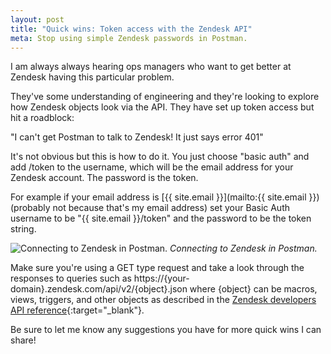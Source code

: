 ```yaml
---
layout: post
title: "Quick wins: Token access with the Zendesk API"
meta: Stop using simple Zendesk passwords in Postman.
---
```


I am always always hearing ops managers who want to get better at Zendesk having this particular problem. 

They've some understanding of engineering and they're looking to explore how Zendesk objects look via the API. They have set up token access but hit a roadblock<!--excerpt-end-->:

"I can't get Postman to talk to Zendesk! It just says error 401"

It's not obvious but this is how to do it. You just choose "basic auth" and add /token to the username, which will be the email address for your Zendesk account. The password is the token.

For example if your email address is [{{ site.email }}](mailto:{{ site.email }}) (probably not because that's my email address) set your Basic Auth username to be "{{ site.email }}/token" and the password to be the token string.

![Connecting to Zendesk in Postman.](/public/img/postman.png)
*Connecting to Zendesk in Postman.*

Make sure you're using a GET type request and take a look through the responses to queries such as https://{your-domain}.zendesk.com/api/v2/{object}.json where {object} can be macros, views, triggers, and other objects as described in the [Zendesk developers API reference](https://developer.zendesk.com/api-reference/ticketing/introduction/){:target="_blank"}.

Be sure to let me know any suggestions you have for more quick wins I can share!
